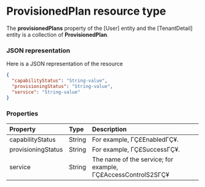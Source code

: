 # ProvisionedPlan resource type

The **provisionedPlans** property of the [User] entity and the [TenantDetail] entity is a collection of **ProvisionedPlan**.

### JSON representation

Here is a JSON representation of the resource

<!-- {
  "blockType": "resource",
  "optionalProperties": [

  ],
  "@odata.type": "microsoft.graph.provisionedplan"
}-->

```json
{
  "capabilityStatus": "String-value",
  "provisioningStatus": "String-value",
  "service": "String-value"
}

```
### Properties
| Property	   | Type	|Description|
|:---------------|:--------|:----------|
|capabilityStatus|String|For example, ΓÇ£EnabledΓÇ¥.|
|provisioningStatus|String|For example, ΓÇ£SuccessΓÇ¥.|
|service|String|The name of the service; for example, ΓÇ£AccessControlS2SΓÇ¥|

<!-- uuid: f559ae7e-453e-4e11-bf40-757f2477f63b
2015-10-19 10:04:36 UTC -->
<!-- {
  "type": "#page.annotation",
  "description": "ProvisionedPlan resource",
  "keywords": "",
  "section": "documentation",
  "tocPath": ""
}-->